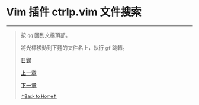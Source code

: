 # Vim 插件 ctrlp.vim 文件搜索

* * *

> 按 `gg` 回到文檔頂部。
>
> 將光標移動到下麵的文件名上，執行 `gf` 跳轉。
>
> [目錄](README.md)
>
> [上一章](README_vim_3.5_plugin_ack.md)
>
> [下一章](README_vim_3.7_plugin_a.md)
>
> <a href='https://github.com/MDGSF/MyVim'><small>↑Back to Home↑</small></a>

